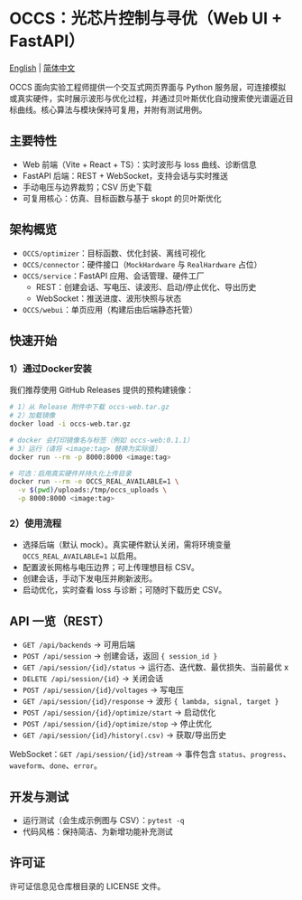 # OCCS：光芯片控制与寻优（Web UI + FastAPI）

[English](./README.en.md) | [简体中文](./README.zh-CN.md)

OCCS 面向实验工程师提供一个交互式网页界面与 Python 服务层，可连接模拟或真实硬件，实时展示波形与优化过程，并通过贝叶斯优化自动搜索使光谱逼近目标曲线。核心算法与模块保持可复用，并附有测试用例。

## 主要特性

- Web 前端（Vite + React + TS）：实时波形与 loss 曲线、诊断信息
- FastAPI 后端：REST + WebSocket，支持会话与实时推送
- 手动电压与边界裁剪；CSV 历史下载
- 可复用核心：仿真、目标函数与基于 skopt 的贝叶斯优化

## 架构概览

- `OCCS/optimizer`：目标函数、优化封装、离线可视化
- `OCCS/connector`：硬件接口（`MockHardware` 与 `RealHardware` 占位）
- `OCCS/service`：FastAPI 应用、会话管理、硬件工厂
  - REST：创建会话、写电压、读波形、启动/停止优化、导出历史
  - WebSocket：推送进度、波形快照与状态
- `OCCS/webui`：单页应用（构建后由后端静态托管）

## 快速开始

### 1）通过Docker安装

我们推荐使用 GitHub Releases 提供的预构建镜像：

```bash
# 1）从 Release 附件中下载 occs-web.tar.gz
# 2）加载镜像
docker load -i occs-web.tar.gz

# docker 会打印镜像名与标签（例如 occs-web:0.1.1）
# 3）运行（请将 <image:tag> 替换为实际值）
docker run --rm -p 8000:8000 <image:tag>

# 可选：启用真实硬件并持久化上传目录
docker run --rm -e OCCS_REAL_AVAILABLE=1 \
  -v $(pwd)/uploads:/tmp/occs_uploads \
  -p 8000:8000 <image:tag>
```

### 2）使用流程

- 选择后端（默认 mock）。真实硬件默认关闭，需将环境变量 `OCCS_REAL_AVAILABLE=1` 以启用。
- 配置波长网格与电压边界；可上传理想目标 CSV。
- 创建会话，手动下发电压并刷新波形。
- 启动优化，实时查看 loss 与诊断；可随时下载历史 CSV。

## API 一览（REST）

- `GET /api/backends` → 可用后端
- `POST /api/session` → 创建会话，返回 `{ session_id }`
- `GET /api/session/{id}/status` → 运行态、迭代数、最优损失、当前最优 x
- `DELETE /api/session/{id}` → 关闭会话
- `POST /api/session/{id}/voltages` → 写电压
- `GET /api/session/{id}/response` → 波形 `{ lambda, signal, target }`
- `POST /api/session/{id}/optimize/start` → 启动优化
- `POST /api/session/{id}/optimize/stop` → 停止优化
- `GET /api/session/{id}/history(.csv)` → 获取/导出历史

WebSocket：`GET /api/session/{id}/stream` → 事件包含 `status`、`progress`、`waveform`、`done`、`error`。

## 开发与测试

- 运行测试（会生成示例图与 CSV）：`pytest -q`
- 代码风格：保持简洁、为新增功能补充测试

## 许可证

许可证信息见仓库根目录的 LICENSE 文件。
